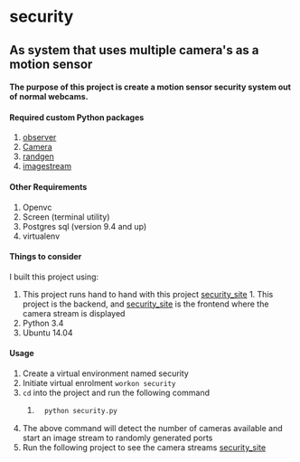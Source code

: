 # security
## As system that uses multiple camera's as a motion sensor
#### The purpose of this project is create a motion sensor security system out of normal webcams.

#### Required custom Python packages
1. [observer](https://github.com/mkhabelaj/observer)
1. [Camera](https://github.com/mkhabelaj/camera)
1. [randgen](https://github.com/mkhabelaj/randgen)
1. [imagestream](https://github.com/mkhabelaj/imagestream)

#### Other Requirements
1. Openvc
1. Screen (terminal utility)
1. Postgres sql (version 9.4 and up)
1. virtualenv

#### Things to consider
I built this project using:
  1. This project runs hand to hand with this project [security_site](https://github.com/mkhabelaj/security_site)
    1. This project is the backend, and [security_site](https://github.com/mkhabelaj/security_site) is the frontend where the camera stream is displayed
  1. Python 3.4 
  1. Ubuntu 14.04
  
#### Usage

1. Create a virtual environment named security
1. Initiate virtual enrolment ```workon security```
1. ``` cd ``` into the project and run the following command 
    1. ```Python
         python security.py
        ``` 
1. The above command will detect the number of cameras available and start an image stream to randomly generated ports
1. Run the following project to see the camera streams [security_site](https://github.com/mkhabelaj/security_site)




